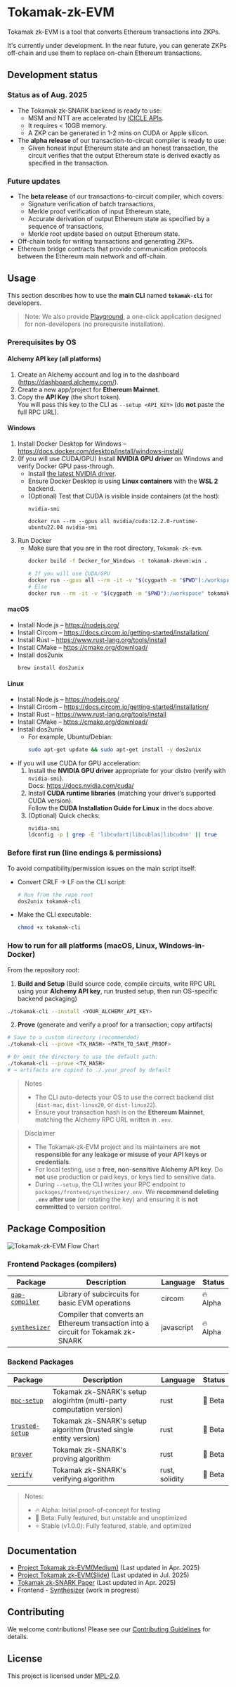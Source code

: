 # Tokamak-zk-EVM

Tokamak zk-EVM is a tool that converts Ethereum transactions into ZKPs.

It's currently under development. In the near future, you can generate ZKPs off-chain and use them to replace on-chain Ethereum transactions.

## Development status
### Status as of Aug. 2025
- The Tokamak zk-SNARK backend is ready to use:
    - MSM and NTT are accelerated by [ICICLE APIs](https://github.com/ingonyama-zk/icicle).
    - It requires < 10GB memory.
    - A ZKP can be generated in 1-2 mins on CUDA or Apple silicon.
- The **alpha release** of our transaction-to-circuit compiler is ready to use:
    - Given honest input Ethereum state and an honest transaction, the circuit verifies that the output Ethereum state is derived exactly as specified in the transaction. 
### Future updates
- The **beta release** of our transactions-to-circuit compiler, which covers:
    - Signature verification of batch transactions,
    - Merkle proof verification of input Ethereum state,
    - Accurate derivation of output Ethereum state as specified by a sequence of transactions,
    - Merkle root update based on output Ethereum state.
- Off-chain tools for writing transactions and generating ZKPs.
- Ethereum bridge contracts that provide communication protocols between the Ethereum main network and off-chain.


## Usage

This section describes how to use the **main CLI** named **`tokamak-cli`** for developers.

> Note: We also provide [Playground](https://github.com/tokamak-network/Tokamak-zk-EVM-playgrounds), a one-click application designed for non-developers (no prerequisite installation).

### Prerequisites by OS
#### Alchemy API key (all platforms)
1. Create an Alchemy account and log in to the dashboard (https://dashboard.alchemy.com/).
2. Create a new app/project for **Ethereum Mainnet**.
3. Copy the **API Key** (the short token).  
   You will pass this key to the CLI as `--setup <API_KEY>` (do **not** paste the full RPC URL).

#### Windows
1. Install Docker Desktop for Windows – https://docs.docker.com/desktop/install/windows-install/
2. (If you will use CUDA/GPU) Install **NVIDIA GPU driver** on Windows and verify Docker GPU pass-through.
   - Install [the latest NVIDIA driver](https://developer.nvidia.com/cuda/wsl).
   - Ensure Docker Desktop is using **Linux containers** with the **WSL 2** backend.
   - (Optional) Test that CUDA is visible inside containers (at the host):
     ```
     nvidia-smi

     docker run --rm --gpus all nvidia/cuda:12.2.0-runtime-ubuntu22.04 nvidia-smi
     ```
3. Run Docker
    - Make sure that you are in the root directory, `Tokamak-zk-evm`.
        ```bash
        docker build -f Docker_for_Windows -t tokamak-zkevm:win .

        # If you will use CUDA/GPU
        docker run --gpus all --rm -it -v "$(cygpath -m "$PWD"):/workspace" tokamak-zkevm:win bash 
        # Else
        docker run --rm -it -v "$(cygpath -m "$PWD"):/workspace" tokamak-zkevm:win bash 
        ```

#### macOS
- Install Node.js – https://nodejs.org/
- Install Circom – https://docs.circom.io/getting-started/installation/
- Install Rust – https://www.rust-lang.org/tools/install
- Install CMake – https://cmake.org/download/
- Install dos2unix
    ```zsh 
    brew install dos2unix
    ```

#### Linux
- Install Node.js – https://nodejs.org/
- Install Circom – https://docs.circom.io/getting-started/installation/
- Install Rust – https://www.rust-lang.org/tools/install
- Install CMake – https://cmake.org/download/
- Install dos2unix
  - For example, Ubuntu/Debian:
    ```bash
    sudo apt-get update && sudo apt-get install -y dos2unix
    ```
- If you will use CUDA for GPU acceleration:
  1. Install the **NVIDIA GPU driver** appropriate for your distro (verify with `nvidia-smi`).  
    Docs: https://docs.nvidia.com/cuda/
  2. Install **CUDA runtime libraries** (matching your driver’s supported CUDA version).  
    Follow the **CUDA Installation Guide for Linux** in the docs above.
  3. (Optional) Quick checks:
        ```bash
        nvidia-smi
        ldconfig -p | grep -E 'libcudart|libcublas|libcudnn' || true
        ```

### Before first run (line endings & permissions)

To avoid compatibility/permission issues on the main script itself:

- Convert CRLF → LF on the CLI script:
  ```bash
  # Run from the repo root
  dos2unix tokamak-cli
  ```

- Make the CLI executable:
  ```bash
  chmod +x tokamak-cli
  ```

### How to run for all platforms (macOS, Linux, Windows-in-Docker)

From the repository root:

1) **Build and Setup** (Build source code, compile circuits, write RPC URL using your **Alchemy API key**, run trusted setup, then run OS-specific backend packaging)
```bash
./tokamak-cli --install <YOUR_ALCHEMY_API_KEY>
```

2) **Prove** (generate and verify a proof for a transaction; copy artifacts)
```bash
# Save to a custom directory (recommended)
./tokamak-cli --prove <TX_HASH> <PATH_TO_SAVE_PROOF>

# Or omit the directory to use the default path:
./tokamak-cli --prove <TX_HASH>
# → artifacts are copied to ./.your_proof by default
```

> Notes
> - The CLI auto-detects your OS to use the correct backend dist (`dist-mac`, `dist-linux20`, or `dist-linux22`).
> - Ensure your transaction hash is on the **Ethereum Mainnet**, matching the Alchemy RPC URL written in `.env`.

> Disclaimer
> - The Tokamak‑zk‑EVM project and its maintainers are **not responsible for any leakage or misuse of your API keys or credentials**.
> - For local testing, use a **free, non‑sensitive Alchemy API key**. Do **not** use production or paid keys, or keys tied to sensitive data.
> - During `--setup`, the CLI writes your RPC endpoint to `packages/frontend/synthesizer/.env`. We **recommend deleting `.env` after use** (or rotating the key) and ensuring it is **not committed** to version control.

## Package Composition
![Tokamak-zk-EVM Flow Chart](.github/assets/flowchart.png)

### Frontend Packages (compilers)

| Package                                            | Description                                                                        | Language   | Status   |
| -------------------------------------------------- | ---------------------------------------------------------------------------------- | ---------- | -------- |
| [`qap-compiler`](./packages/frontend/qap-compiler) | Library of subcircuits for basic EVM operations                                    | circom     | 🔥 Alpha |
| [`synthesizer`](./packages/frontend/synthesizer)   | Compiler that converts an Ethereum transaction into a circuit for Tokamak zk-SNARK | javascript | 🔥 Alpha |

### Backend Packages


| Package                                                   | Description                                                                       | Language       | Status  |
| --------------------------------------------------------- | --------------------------------------------------------------------------------- | -------------- | ------- |
| [`mpc-setup`](./packages/backend/setup/mpc-setup)         | Tokamak zk-SNARK's setup alogirhtm (multi-party computation version)              | rust           | 🧪 Beta |
| [`trusted-setup`](./packages/backend/setup/trusted-setup) | Tokamak zk-SNARK's setup algorithm (trusted single entity version)                | rust           | 🧪 Beta |
| [`prover`](./packages/backend/prove)                      | Tokamak zk-SNARK's proving algorithm                                              | rust           | 🧪 Beta |
| [`verify`](./packages/backend/verify)                     | Tokamak zk-SNARK's verifying algorithm                                            | rust, solidity | 🧪 Beta |

> Notes:
> - 🔥 Alpha: Initial proof-of-concept for testing
> - 🧪 Beta: Fully featured, but unstable and unoptimized
> - ⭐️ Stable (v1.0.0): Fully featured, stable, and optimized

## Documentation

- [Project Tokamak zk-EVM(Medium)](https://medium.com/tokamak-network/project-tokamak-zk-evm-67483656fd21) (Last updated in Apr. 2025)
- [Project Tokamak zk-EVM(Slide)](https://docs.google.com/presentation/d/1D49fRElwkZYbEvQXB_rp5DEy22HFsabnXyeMQdNgjRw/edit?usp=sharing) (Last updated in Jul. 2025)
- [Tokamak zk-SNARK Paper](https://eprint.iacr.org/2024/507) (Last updated in Apr. 2025)
- Frontend - [Synthesizer](https://tokamak-network-zk-evm.gitbook.io/tokamak-network-zk-evm) (work in progress)
<!-- - [API Reference](./docs/api) -->

## Contributing

We welcome contributions! Please see our [Contributing Guidelines](./CONTRIBUTING.md) for details.

## License

This project is licensed under [MPL-2.0](./LICENSE).
